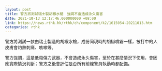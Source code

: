```yaml
---
layout: post
title: 警方將測試瑞士製胡椒水槍　強調不會造成永久傷害
date: 2021-10-13 12:17:46.000000000 +08:00
link: https://news.rthk.hk/rthk/ch/component/k2/1615054-20211013.htm
categories: rthk
---
```


警方將測試一款由瑞士製造的胡椒水槍，成份同現時的胡椒噴霧一樣，被打中的人皮膚會灼熱刺痛、咳嗽等。

警方強調，這是低殺傷力武器，不會造成永久傷害，至於在甚麼情況下使用，會因應實際情況判斷；警方之後會評估是否所有前線警員執勤時都配備。
